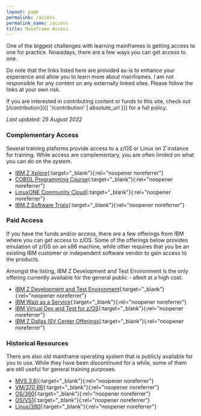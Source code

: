 ```yaml
---
layout: page
permalink: /access
permalink_name: /access
title: Mainframe Access
---
```


One of the biggest challenges with learning mainframes is getting access to one for practice. Nowadays, there are a few ways you can get access to one.

Do note that the links listed here are provided as-is to enhance your experience and allow you to learn more about mainframes. I am not responsible for any content on any externally linked sites. Please follow the links at your own risk.

If you are interested in contributing content or funds to this site, check out [/contribution]({{ '/contribution' | absolute_url }}) for a full policy.

*Last updated: 25 August 2022*

### Complementary Access

Several training plaforms provide access to a z/OS or Linux on Z instance for training. While access are complementary, you are often limited on what you can do on the system.

- [IBM Z Xplore](https://www.ibm.com/community/z/talent/get-started/){:target="_blank"}{:rel="noopener noreferrer"}
- [COBOL Programming Course](https://github.com/openmainframeproject/cobol-programming-course){:target="_blank"}{:rel="noopener noreferrer"}
- [LinuxONE Community Cloud](https://developer.ibm.com/articles/get-started-with-ibm-linuxone/){:target="_blank"}{:rel="noopener noreferrer"}
- [IBM Z Software Trials](https://www.ibm.com/it-infrastructure/z/software-trials){:target="_blank"}{:rel="noopener noreferrer"}

### Paid Access

If you have the funds and/or access, there are a few offerings from IBM where you can get access to z/OS. Some of the offerings below provides emulation of z/OS on an x86 machine, while other requires that you be an existing IBM customer or independent software vendor to gain access to the products.

Amongst the listing, IBM Z Development and Test Environment is the only offering currently available for the general public - albeit at a high cost.

- [IBM Z Development and Test Environment](https://www.ibm.com/products/z-development-test-environment){:target="_blank"}{:rel="noopener noreferrer"}
- [IBM Wazi as a Service](https://www.ibm.com/cloud/wazi-as-a-service){:target="_blank"}{:rel="noopener noreferrer"}
- [IBM Virtual Dev and Test for z/OS](https://www.ibm.com/products/virtual-dev-and-test-zos){:target="_blank"}{:rel="noopener noreferrer"}
- [IBM Z Dallas ISV Center Offerings](https://www.ibm.com/partnerworld/systems/z/dallas-z-isv-center){:target="_blank"}{:rel="noopener noreferrer"}

### Historical Resources

There are also old mainframe operating system that is publicly available for you to use. While they have been discontinued for a while, some of them are still useful for general training purposes.

- [MVS 3.8j](https://www.cbttape.org/mvs38.htm){:target="_blank"}{:rel="noopener noreferrer"}
- [VM/370 R6](https://www.cbttape.org/vm6.htm){:target="_blank"}{:rel="noopener noreferrer"}
- [OS/360](https://www.cbttape.org/os360.htm){:target="_blank"}{:rel="noopener noreferrer"}
- [OS/VS1](https://www.cbttape.org/osvs1.htm){:target="_blank"}{:rel="noopener noreferrer"}
- [Linux/390](https://www.cbttape.org/linux390.htm){:target="_blank"}{:rel="noopener noreferrer"}